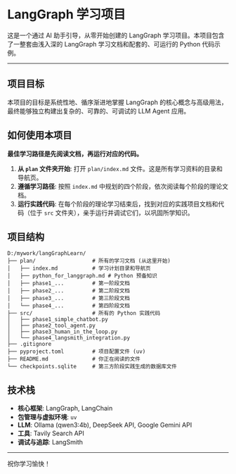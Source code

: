 
# LangGraph 学习项目

这是一个通过 AI 助手引导，从零开始创建的 LangGraph 学习项目。本项目包含了一整套由浅入深的 LangGraph 学习文档和配套的、可运行的 Python 代码示例。

---

## 项目目标

本项目的目标是系统性地、循序渐进地掌握 LangGraph 的核心概念与高级用法，最终能够独立构建出复杂的、可靠的、可调试的 LLM Agent 应用。

## 如何使用本项目

**最佳学习路径是先阅读文档，再运行对应的代码。**

1.  **从 `plan` 文件夹开始**: 打开 `plan/index.md` 文件。这是所有学习资料的目录和导航页。
2.  **遵循学习路径**: 按照 `index.md` 中规划的四个阶段，依次阅读每个阶段的理论文档。
3.  **运行实践代码**: 在每个阶段的理论学习结束后，找到对应的实践项目文档和代码（位于 `src` 文件夹），亲手运行并调试它们，以巩固所学知识。

## 项目结构

```
D:/mywork/langGraphLearn/
├── plan/                  # 所有的学习文档 (从这里开始)
│   ├── index.md           # 学习计划目录和导航页
│   ├── python_for_langgraph.md # Python 预备知识
│   ├── phase1_...         # 第一阶段文档
│   ├── phase2_...         # 第二阶段文档
│   ├── phase3_...         # 第三阶段文档
│   └── phase4_...         # 第四阶段文档
├── src/                   # 所有的 Python 实践代码
│   ├── phase1_simple_chatbot.py
│   ├── phase2_tool_agent.py
│   ├── phase3_human_in_the_loop.py
│   └── phase4_langsmith_integration.py
├── .gitignore
├── pyproject.toml         # 项目配置文件 (uv)
├── README.md              # 你正在阅读的文件
└── checkpoints.sqlite     # 第三方阶段实践生成的数据库文件
```

## 技术栈

-   **核心框架**: LangGraph, LangChain
-   **包管理与虚拟环境**: `uv`
-   **LLM**: Ollama (qwen3:4b), DeepSeek API, Google Gemini API
-   **工具**: Tavily Search API
-   **调试与追踪**: LangSmith

---

祝你学习愉快！
